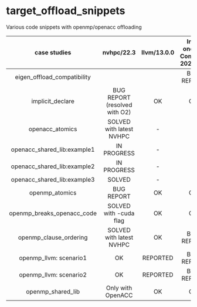 # target_offload_snippets
Various code snippets with openmp/openacc offloading

 **case studies** | **nvhpc/22.3** | **llvm/13.0.0** | **Intel oneAPI Compiler 2022.0.0** 
:---:|:---:|:---:|:---:
 eigen_offload_compatibility |  |  | BUG REPORT  
 implicit_declare | BUG REPORT (resolved with O2) | OK | OK  
 openacc_atomics | SOLVED with latest NVHPC | - | -  
 openacc_shared_lib:example1 | IN PROGRESS | - | -  
 openacc_shared_lib:example2 | IN PROGRESS | - | -  
 openacc_shared_lib:example3 | SOLVED | - | -  
 openmp_atomics | BUG REPORT | OK | OK  
 openmp_breaks_openacc_code | SOLVED with -cuda flag | OK | OK  
 openmp_clause_ordering | SOLVED with latest NVHPC | OK | BUG REPORT  
 openmp_llvm: scenario1 | OK | REPORTED | BUG REPORT  
 openmp_llvm: scenario2 | OK | REPORTED | BUG REPORT  
 openmp_shared_lib | Only with OpenACC | OK | OK  
